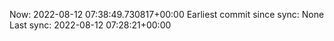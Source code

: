 Now: 2022-08-12 07:38:49.730817+00:00 Earliest commit since sync: None Last sync: 2022-08-12 07:28:21+00:00
